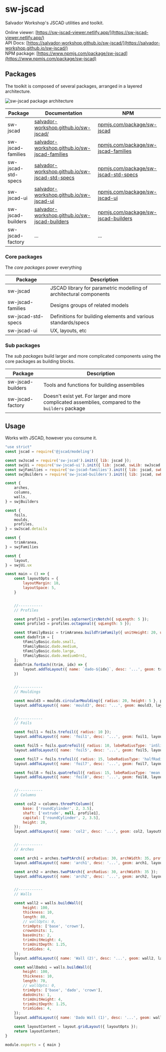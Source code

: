 # sw-jscad

Salvador Workshop's JSCAD utilities and toolkit.

Online viewer: [https://sw-jscad-viewer.netlify.app/](https://sw-jscad-viewer.netlify.app/)  
API Docs: [https://salvador-workshop.github.io/sw-jscad/](https://salvador-workshop.github.io/sw-jscad/)  
NPM package: [https://www.npmjs.com/package/sw-jscad](https://www.npmjs.com/package/sw-jscad)  

## Packages

The toolkit is composed of several packages, arranged in a layered architecture.

![sw-jscad package architecture](./static/design/system.svg "sw-jscad package architecture")

| Package | Documentation | NPM |
| --- | --- | --- |
| sw-jscad | [salvador-workshop.github.io/sw-jscad/](https://salvador-workshop.github.io/sw-jscad/) | [npmjs.com/package/sw-jscad](https://www.npmjs.com/package/sw-jscad) |
| sw-jscad-families | [salvador-workshop.github.io/sw-jscad-families](https://salvador-workshop.github.io/sw-jscad-families/)| [npmjs.com/package/sw-jscad-families](https://www.npmjs.com/package/sw-jscad-families) |
| sw-jscad-std-specs | [salvador-workshop.github.io/sw-jscad-std-specs](https://salvador-workshop.github.io/sw-jscad-std-specs/) | [npmjs.com/package/sw-jscad-std-specs](https://www.npmjs.com/package/sw-jscad-std-specs) |
| sw-jscad-ui | [salvador-workshop.github.io/sw-jscad-ui](https://salvador-workshop.github.io/sw-jscad-ui/)| [npmjs.com/package/sw-jscad-ui](https://www.npmjs.com/package/sw-jscad-ui) |
| sw-jscad-builders | [salvador-workshop.github.io/sw-jscad-builders](https://salvador-workshop.github.io/sw-jscad-builders/)| [npmjs.com/package/sw-jscad-builders](https://www.npmjs.com/package/sw-jscad-builders) |
| sw-jscad-factory | ... | ... |

### Core packages

The _core packages_ power everything

| Package | Description |
| --- | --- |
| sw-jscad | JSCAD library for parametric modelling of architectural components |
| sw-jscad-families | Designs groups of related models |
| sw-jscad-std-specs | Definitions for building elements and various standards/specs |
| sw-jscad-ui | UX, layouts, etc |

### Sub packages

The _sub packages_ build larger and more complicated components using the core packages as building blocks.

| Package | Description |
| --- | --- |
| sw-jscad-builders | Tools and functions for building assemblies |
| sw-jscad-factory | Doesn't exist yet. For larger and more complicated assemblies, compared to the `builders` package |

## Usage

Works with JSCAD, however you consume it.

```javascript
"use strict"
const jscad = require('@jscad/modeling')

const swJscad = require('sw-jscad').init({ lib: jscad });
const swjUi = require('sw-jscad-ui').init({ lib: jscad, swLib: swJscad });
const swjFamilies = require('sw-jscad-families').init({ lib: jscad, swLib: swJscad });
const swjBuilders = require('sw-jscad-builders').init({ lib: jscad, swLib: swJscad, swFamilies: swjFamilies });

const {
    arches,
    columns,
    walls,
} = swjBuilders

const {
    foils,
    moulds,
    profiles,
} = swJscad.details

const {
    trimAranea,
} = swjFamilies

const {
    layout,
} = swjUi.ux

const main = () => {
    const layoutOpts = {
        layoutMargin: 18,
        layoutSpace: 5,
    }


    //-----------
    // Profiles

    const profile1 = profiles.sqCornerCircNotch({ sqLength: 5 });
    const profile3 = profiles.octagonal({ sqLength: 5 });

    const tFamilyBasic = trimAranea.buildTrimFamily({ unitHeight: 20, unitDepth: 10 });
    const dadoTrim = [
        tFamilyBasic.dado.small,
        tFamilyBasic.dado.medium,
        tFamilyBasic.dado.large,
        tFamilyBasic.dado.mediumOrn1,
    ];
    dadoTrim.forEach((trim, idx) => {
        layout.addToLayout({ name: `dado-${idx}`, desc: '...', geom: trim, layoutOpts });
    })


    //-----------
    // Mouldings

    const mould3 = moulds.circularMoulding({ radius: 20, height: 5 }, profile1);
    layout.addToLayout({ name: 'mould3', desc: '...', geom: mould3, layoutOpts });


    //-----------
    // Foils

    const foil1 = foils.trefoil({ radius: 10 });
    layout.addToLayout({ name: 'foil1', desc: '...', geom: foil1, layoutOpts });

    const foil5 = foils.quatrefoil({ radius: 10, lobeRadiusType: 'inSlice' });
    layout.addToLayout({ name: 'foil5', desc: '...', geom: foil5, layoutOpts });

    const foil7 = foils.trefoil({ radius: 15, lobeRadiusType: 'halfRadius', cutCentre: true }, profile1);
    layout.addToLayout({ name: 'foil7', desc: '...', geom: foil7, layoutOpts });

    const foil8 = foils.quatrefoil({ radius: 15, lobeRadiusType: 'mean', cutCentre: true }, profile3);
    layout.addToLayout({ name: 'foil8', desc: '...', geom: foil8, layoutOpts });


    //-----------
    // Columns

    const col2 = columns.threePtColumn({
        base: ['roundCylinder', 2, 3.5],
        shaft: ['extrude', null, profile1],
        capital: ['roundCylinder', 2, 3.5],
        height: 20,
    });
    layout.addToLayout({ name: 'col2', desc: '...', geom: col2, layoutOpts });


    //-----------
    // Arches

    const arch1 = arches.twoPtArch({ arcRadius: 30, archWidth: 35, profileWidth: 5 }, profile1);
    layout.addToLayout({ name: 'arch1', desc: '...', geom: arch1, layoutOpts });

    const arch2 = arches.twoPtArch({ arcRadius: 30, archWidth: 35 });
    layout.addToLayout({ name: 'arch2', desc: '...', geom: arch2, layoutOpts });


    //-----------
    // Walls

    const wall2 = walls.buildWall({
        height: 100,
        thickness: 10,
        length: 80,
        // wallOpts: 0,
        trimOpts: ['base', 'crown'],
        crownUnits: 1,
        baseUnits: 2,
        trimUnitHeight: 4,
        trimUnitDepth: 1.25,
        trimSides: 4,
    });
    layout.addToLayout({ name: 'Wall (2)', desc: '...', geom: wall2, layoutOpts });

    const wallDado1 = walls.buildWall({
        height: 100,
        thickness: 10,
        length: 70,
        // wallOpts: 0,
        trimOpts: ['base', 'dado', 'crown'],
        dadoUnits: 1,
        trimUnitHeight: 4,
        trimUnitDepth: 1.25,
        trimSides: 4,
    });
    layout.addToLayout({ name: 'Dado Wall (1)', desc: '...', geom: wallDado1, layoutOpts });

    const layoutContent = layout.gridLayout({ layoutOpts });
    return layoutContent;
}

module.exports = { main }
```

